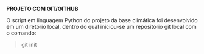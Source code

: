 **PROJETO COM GIT/GITHUB**

O script em linguagem Python do projeto da base climática foi desenvolvido em um diretório local, dentro do qual iniciou-se um repositório git local com o comando:

> git init 




